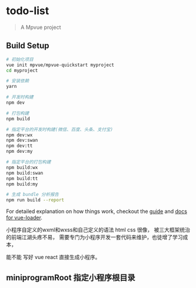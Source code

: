 # todo-list

> A Mpvue project

## Build Setup

``` bash
# 初始化项目
vue init mpvue/mpvue-quickstart myproject
cd myproject

# 安装依赖
yarn

# 开发时构建
npm dev

# 打包构建
npm build

# 指定平台的开发时构建(微信、百度、头条、支付宝)
npm dev:wx
npm dev:swan
npm dev:tt
npm dev:my

# 指定平台的打包构建
npm build:wx
npm build:swan
npm build:tt
npm build:my

# 生成 bundle 分析报告
npm run build --report
```

For detailed explanation on how things work, checkout the [guide](http://vuejs-templates.github.io/webpack/) and [docs for vue-loader](http://vuejs.github.io/vue-loader).

小程序自定义的wxml和wxss和自己定义的语法
html css 很像，
被三大框架统治的前端江湖头疼不易，
需要专门为小程序开发一套代码来维护，也徒增了学习成本，

能不能 写好 vue react 直接生成小程序。

## miniprogramRoot 指定小程序根目录
